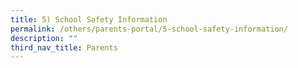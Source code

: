 ```yaml
---
title: 5) School Safety Information
permalink: /others/parents-portal/5-school-safety-information/
description: ""
third_nav_title: Parents
---
```

